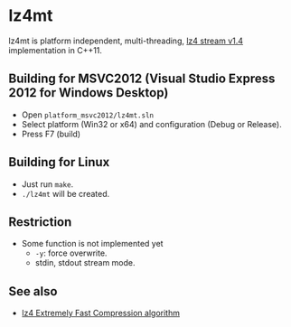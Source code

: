 ﻿# lz4mt

lz4mt is platform independent, multi-threading, 
[lz4 stream v1.4](https://docs.google.com/document/d/1gZbUoLw5hRzJ5Q71oPRN6TO4cRMTZur60qip-TE7BhQ/edit?pli=1)
implementation in C++11.

## Building for MSVC2012 (Visual Studio Express 2012 for Windows Desktop)

 - Open `platform_msvc2012/lz4mt.sln`
 - Select platform (Win32 or x64) and configuration (Debug or Release).
 - Press F7 (build)

## Building for Linux

 - Just run `make`.
 - `./lz4mt` will be created.

## Restriction

 - Some function is not implemented yet
   - `-y`: force overwrite.
   - stdin, stdout stream mode.

## See also

 - [lz4 Extremely Fast Compression algorithm](https://code.google.com/p/lz4/)
